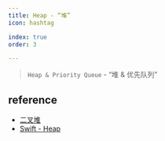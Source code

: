 ```yaml
---
title: Heap - “堆”
icon: hashtag

index: true
order: 3

---
```


> `Heap & Priority Queue` - “堆 & 优先队列”

<!-- more -->

## reference

- [二叉堆](https://visualgo.net/zh/heap/print)
- [Swift - Heap](https://github.com/apple/swift-collections/blob/main/Sources/HeapModule/Heap.swift)